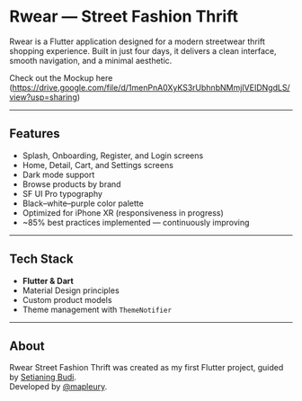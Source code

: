 # Rwear — Street Fashion Thrift  

Rwear is a Flutter application designed for a modern streetwear thrift shopping experience. Built in just four days, it delivers a clean interface, smooth navigation, and a minimal aesthetic.  

Check out the Mockup here 
(https://drive.google.com/file/d/1menPnA0XyKS3rUbhnbNMmjIVEIDNgdLS/view?usp=sharing)

---

## Features  
- Splash, Onboarding, Register, and Login screens  
- Home, Detail, Cart, and Settings screens  
- Dark mode support  
- Browse products by brand  
- SF UI Pro typography  
- Black–white–purple color palette  
- Optimized for iPhone XR (responsiveness in progress)  
- ~85% best practices implemented — continuously improving  

---

## Tech Stack  
- **Flutter & Dart**  
- Material Design principles  
- Custom product models  
- Theme management with `ThemeNotifier`  

---

## About  
Rwear Street Fashion Thrift was created as my first Flutter project, guided by [Setianing Budi](https://github.com/knalbdev).  
Developed by [@mapleury](https://github.com/mapleury).  
